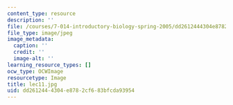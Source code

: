 ```yaml
---
content_type: resource
description: ''
file: /courses/7-014-introductory-biology-spring-2005/dd2612444304e8782cf683bfcda93954_lec11.jpg
file_type: image/jpeg
image_metadata:
  caption: ''
  credit: ''
  image-alt: ''
learning_resource_types: []
ocw_type: OCWImage
resourcetype: Image
title: lec11.jpg
uid: dd261244-4304-e878-2cf6-83bfcda93954
---
```

